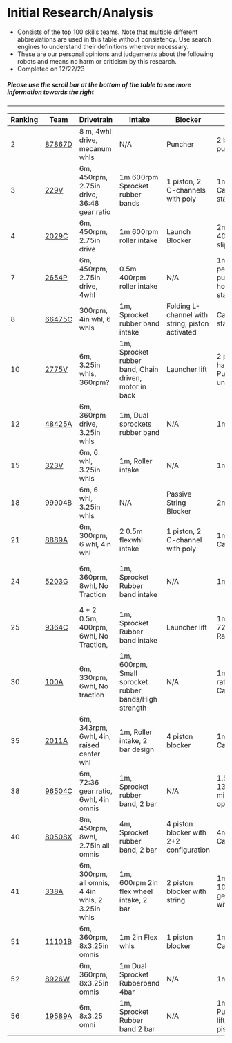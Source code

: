 # Initial Research/Analysis
- Consists of the top 100 skills teams. Note that multiple different abbreviations are used in this table without consistency. Use search engines to understand their definitions wherever necessary.
- These are our personal opinions and judgements about the following robots and means no harm or criticism by this research.
- Completed on 12/22/23

##### Please use the scroll bar at the bottom of the table to see more information towards the right
---

| Ranking | Team                                   | Drivetrain                                       | Intake                                                | Blocker                                         | Launcher                                                    | Wings                                                 | Elevation                            | Notes                                                                                  | Picture                                    |
| ------- | -------------------------------------- | ------------------------------------------------ | ----------------------------------------------------- | ----------------------------------------------- | ----------------------------------------------------------- | ----------------------------------------------------- | ------------------------------------ | -------------------------------------------------------------------------------------- | ------------------------------------------ |
| 2       | [87867D](https://youtu.be/cUIaSMqhPSE) | 8 m, 4whl drive, mecanum whls                    | N/A                                                   | Puncher                                         | 2 bar with puncher                                          | 2 piston vertical wings                               | Puncher elevation                    | Uses a PTO for puncher and blocker                                                     | ![](./img/2023-12-21-111225_hyprshot.png)   |
| 3       | [229V](https://youtu.be/BGkmDeIMQyQ)   | 6m, 450rpm, 2.75in drive, 36:48 gear ratio       | 1m 600rpm Sprocket rubber bands                       | 1 piston, 2 C-channels with poly                | 1m 33rpm Catapult with standoff puncher                     | 2 piston horizontal wings                             | Passive elevation                    | Design seems a bit old                                                                 | ![](./img/2023-12-21-113734_hyprshot.png)  |
| 4       | [2029C](https://youtu.be/tQ5A4HkNW5s)  | 6m, 450rpm, 2.75in drive                         | 1m 600rpm roller intake                               | Launch Blocker                                  | 2m lift, 1m 40rpm double slip shooter                       | 2p horizontal wings                                   | Passive Elevation                    | Uses 2p PTO and gears for 4 bar lift                                                   | ![](./img/2023-12-21-115303_hyprshot.png)   |
| 7       | [2654P](https://youtu.be/_6kc8C9XtSk)  | 6m, 450rpm, 2.75in drive, 4whl                   | 0.5m 400rpm roller intake                             | N/A                                             | 1m 100 shots per minute puncher; uses horizontal standoff   | 2 piston vertical wings                               | N/A                                  | Incredibly consistent puncher!                                                         | ![](./img/2023-12-21-120907_hyprshot.png)   |
| 8       | [66475C](https://youtu.be/R5K78sek7Sg) | 300rpm, 4in whl, 6 whls                          | 1m, Sprocket rubber band intake                       | Folding L-channel with string, piston activated | Catapult with standoff puncher                              | 2 piston horizontal wings                             | N/A                                  | Like our old bot but better                                                            | ![](./img/2023-12-21-121657_hyprshot.png)   |
| 10      | [2775V](https://youtu.be/2uI-MR7o6jU)  | 6m, 3.25in whls, 360rpm?                         | 1m, Sprocket rubber band, Chain driven, motor in back | Launcher lift                                   | 2 piston 4 bar lift, half l-channels, Puncher ratio unknown | 2 piston horizontal wings, not locking, bent polycarb | N/A                                  | Really nice lift, odometry uses two tracking wheels                                    | ![](./img/2023-12-21-125332_hyprshot.png)   |
| 12      | [48425A](https://youtu.be/h9_-mJn-qjI) | 6m, 360rpm drive, 3.25in whls                    | 1m, Dual sprockets rubber band                        | N/A                                             | 1m Catapult                                                 | 2 piston horizontal wings, non-locking                | Passive Catapult                     | This is our old robot!                                                                 | ![](./img/2023-12-21-135646_hyprshot.png)   |
| 15      | [323V](https://youtu.be/TzGvCIaibWk)   | 6m, 6 whl, 3.25in whls                           | 1m, Roller intake                                     | N/A                                             | 1m Catapult                                                 | 2 piston locking wings                                | Passive Catapult                     | Carbon Copy. Also pretty old                                                           | ![](./img/2023-12-21-141431_hyprshot.png)   |
| 18      | [99904B](https://youtu.be/ZNo4IFjghxU) | 6m, 6 whl, 3.25in whls                           | N/A                                                   | Passive String Blocker                          | 2m Puncher                                                  | 2 piston locking wings                                | 4 piston hang, B tier                | Puncher is powered by PTO/Puncher between hang mech                                    | ![](./img/2023-12-21-143818_hyprshot.png)   |
| 21      | [8889A](https://youtu.be/PnQzdq1Jfc4)  | 6m, 300rpm, 6 whl, 4in whl                       | 2 0.5m flexwhl intake                                 | 1 piston, 2 C-channel with poly                 | 1m Cata/Puncher                                             | 2 piston wings                                        | 4 piston hang, B tier                | Seems like a solid bot                                                                 | ![](./img/2023-12-21-145525_hyprshot.png)   |
| 24      | [5203G](https://youtu.be/lIZKrpuLhwg)  | 6m, 360prm, 8whl, No Traction                    | 1m, Sprocket Rubber band intake                       | N/A                                             | 1m Puncher                                                  | 2 horizontal wings/2 vertical wings                   | 4 piston hang mech                   | Battery and Air tank in drivetrain/Simplicity is key                                   | ![](./img/Screenshot-2023-12-22-083302.png) |
| 25      | [9364C](https://youtu.be/q95a-o5AVBo)  | 4 + 2 0.5m, 400rpm, 6whl, No Traction,           | 1m, Sprocket Rubber band intake                       | Launcher lift                                   | 1m Puncher, 72:24 Gear Ratio, 33rpm                         | 2 horizontal wings                                    | 1 motor lift with adjustable ratchet | Unique 55W drive and no PTOs unlike others with similar design. Also has offset 4 bar. | ![](./img/Screenshot-2023-12-22-090640.png) |
| 30      | [100A](https://youtu.be/eUaXNN4vfXM)   | 6m, 330rpm, 6whl, No traction                    | 1m, 600rpm, Small sprocket rubber bands/High strength | N/A                                             | 1m, 60:12 gear ratio, 33rpm Catapult/Puncher                | 2 horizontal locking wings                            | 2 piston hang mech                   | Carbon Copy. Uses a small sprocket for intake which is unique.                         | ![](./img/Screenshot-2023-12-22-092723.png) |
| 35      | [2011A](https://youtu.be/l17H_cC9mws)  | 6m, 343rpm, 6whl, 4in, raised center whl         | 1m, Roller intake, 2 bar design                       | 4 piston blocker                                | 1m Cata/Puncher                                             | 2 horizontal locking wings                            | 4 piston blocker/hang mech           | Integrated blocker/hang mech                                                           | ![](./img/Screenshot-2023-12-22-094621.png) |
| 38      | [96504C](https://youtu.be/_1HvvoY5D3w) | 6m, 72:36 gear ratio, 6whl, 4in omnis            | 1m, Sprocket rubber band, 2 bar                       | N/A                                             | 1.5m Puncher, 133 shots per minute, uses optical sensor     | 2 horizontal wings                                    | Long Barrier Balance                 | Use of optical sensor allows for maximum match load efficency                          | ![](./img/Screenshot-2023-12-22-100217.png) |
| 40      | [80508X](https://youtu.be/j3nqjifhSSU) | 8m, 450rpm, 8whl, 2.75in all omnis               | 4m, Sprocket rubber band, 2 bar                       | 4 piston blocker with 2+2 configuration         | 4m Cata/Puncher                                             | 2 horizontal wings                                    | Long Barrier Balance                 | 2nd bot to use 8m drive with PTO                                                       | ![](./img/Screenshot-2023-12-22-104350.png) |
| 41      | [338A](https://youtu.be/SUijFCc3Gv4)   | 6m, 300rpm, all omnis, 4 4in whls, 2 3.25in whls | 1m, 600rpm 2in flex wheel intake, 2 bar               | 2 piston blocker with string                    | 1m Puncher, 100rpm, 36:12 gear ratio, 12t with 6t shaved    | 2 horizontal wings                                    | A tier Long Barrier Balance          | Taller blockers are really important                                                   | ![](./img/Screenshot-2023-12-22-111438.png) |
| 51      | [11101B](https://youtu.be/dpGNR2CLos8) | 6m, 360rpm, 8x3.25in omnis                       | 1m 2in Flex whls                                      | 1 piston blocker                                | 1m Cata/Puncher                                             | 2 horizontal locking wings                            | Long Barrier Balance                 | Carbon Copy. Traction wheels aren't that necessary.                                    | ![](./img/Screenshot-2023-12-22-113719.png) |
| 52      | [8926W](https://youtu.be/pSmulf8pSEA)  | 6m, 360rpm, 8x3.25in omnis                       | 1m Dual Sprocket Rubberband 4bar                      | N/A                                             | 1m Puncher                                                  | 2 horizontal wings                                    | Long Barrier Balance                 | Really like the wing design, I think we could copy this aspect                         | ![](./img/Screenshot-2023-12-22-121627.png) |
| 56      | [19589A](https://youtu.be/luCByAt2fkk) | 6m, 8x3.25 omni                                  | 1m, Sprocket Rubber band 2 bar                        | N/A                                             | 1m 25rpm Puncher, 4 bar lift activated by 2 pistons         | 2 horizontal wings                                    | 4 bar lift                           | Uses a lot of pistons but good starting place.                                         | ![](./img/Screenshot-2023-12-22-122705.png) |
